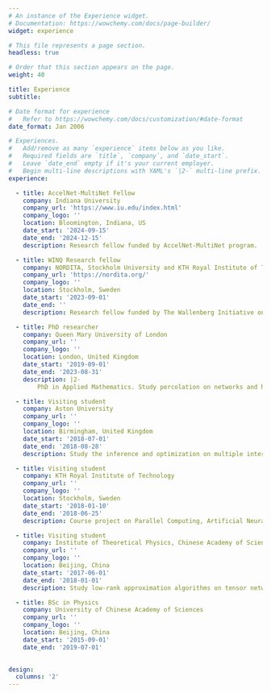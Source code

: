 ```yaml
---
# An instance of the Experience widget.
# Documentation: https://wowchemy.com/docs/page-builder/
widget: experience

# This file represents a page section.
headless: true

# Order that this section appears on the page.
weight: 40

title: Experience
subtitle:

# Date format for experience
#   Refer to https://wowchemy.com/docs/customization/#date-format
date_format: Jan 2006

# Experiences.
#   Add/remove as many `experience` items below as you like.
#   Required fields are `title`, `company`, and `date_start`.
#   Leave `date_end` empty if it's your current employer.
#   Begin multi-line descriptions with YAML's `|2-` multi-line prefix.
experience:

  - title: AccelNet-MultiNet Fellow
    company: Indiana University
    company_url: 'https://www.iu.edu/index.html'
    company_logo: ''
    location: Bloomington, Indiana, US
    date_start: '2024-09-15'
    date_end: '2024-12-15'
    description: Research fellow funded by AccelNet-MultiNet program.

  - title: WINQ Research fellow
    company: NORDITA, Stockholm University and KTH Royal Institute of Technology
    company_url: 'https://nordita.org/'
    company_logo: ''
    location: Stockholm, Sweden
    date_start: '2023-09-01'
    date_end: ''
    description: Research fellow funded by The Wallenberg Initiative on Networks and Quantum Information (WINQ).

  - title: PhD researcher
    company: Queen Mary University of London
    company_url: ''
    company_logo: ''
    location: London, United Kingdom
    date_start: '2019-09-01'
    date_end: '2023-08-31'
    description: |2-
        PhD in Applied Mathematics. Study percolation on networks and higher-order structures under the supervision of Prof. Ginestra Bianconi.

  - title: Visiting student
    company: Aston University
    company_url: ''
    company_logo: ''
    location: Birmingham, United Kingdom
    date_start: '2018-07-01'
    date_end: '2018-08-28'
    description: Study the inference and optimization on multiple interacting spreading processes under the supervision of Prof. David Saad.

  - title: Visiting student
    company: KTH Royal Institute of Technology
    company_url: ''
    company_logo: ''
    location: Stockholm, Sweden
    date_start: '2018-01-10'
    date_end: '2018-06-25'
    description: Course project on Parallel Computing, Artificial Neural Networks and Deep Learning.

  - title: Visiting student
    company: Institute of Theoretical Physics, Chinese Academy of Sciences
    company_url: ''
    company_logo: ''
    location: Beijing, China
    date_start: '2017-06-01'
    date_end: '2018-01-01'
    description: Study low-rank approximation algorithms on tensor networks under the supervision of Prof. Pan Zhang.

  - title: BSc in Physics
    company: University of Chinese Academy of Sciences
    company_url: ''
    company_logo: ''
    location: Beijing, China
    date_start: '2015-09-01'
    date_end: '2019-07-01'

  
design:
  columns: '2'
---
```


